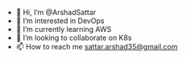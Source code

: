 - 👋 Hi, I’m @ArshadSattar
- 👀 I’m interested in DevOps
- 🌱 I’m currently learning AWS
- 💞️ I’m looking to collaborate on K8s
- 📫 How to reach me sattar.arshad35@gmail.com

<!---
ArshadSattar/ArshadSattar is a ✨ special ✨ repository because its `README.md` (this file) appears on your GitHub profile.
You can click the Preview link to take a look at your changes.
--->

